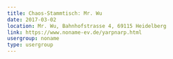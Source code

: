 ```yaml
---
title: Chaos-Stammtisch: Mr. Wu
date: 2017-03-02
location: Mr. Wu, Bahnhofstrasse 4, 69115 Heidelberg
link: https://www.noname-ev.de/yarpnarp.html
usergroup: noname
type: usergroup
---
```


